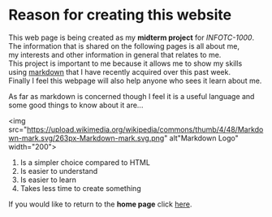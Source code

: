 # Reason for creating this website

This web page is being created as my **midterm project** for _INFOTC-1000_.  
The information that is shared on the following pages is all about me,  
my interests and other information in general that relates to me.  
This project is important to me because it allows me to show my skills  
using [markdown](https://en.wikipedia.org/wiki/Markdown) that I have  recently acquired over this past week.  
Finally I feel this webpage will also help anyone who sees it learn about me.  


As far as markdown is concerned though I feel it is a useful language and  
some good things to know about it are...

<img src="https://upload.wikimedia.org/wikipedia/commons/thumb/4/48/Markdown-mark.svg/263px-Markdown-mark.svg.png" alt"Markdown Logo" width="200"\>

1. Is a simpler choice compared to HTML
2. Is easier to understand
3. Is easier to learn
4. Takes less time to create something

If you would like to return to the **home page** click [here](https://github.com/Tpack12/Midterm-Project/edit/main/README.md).




